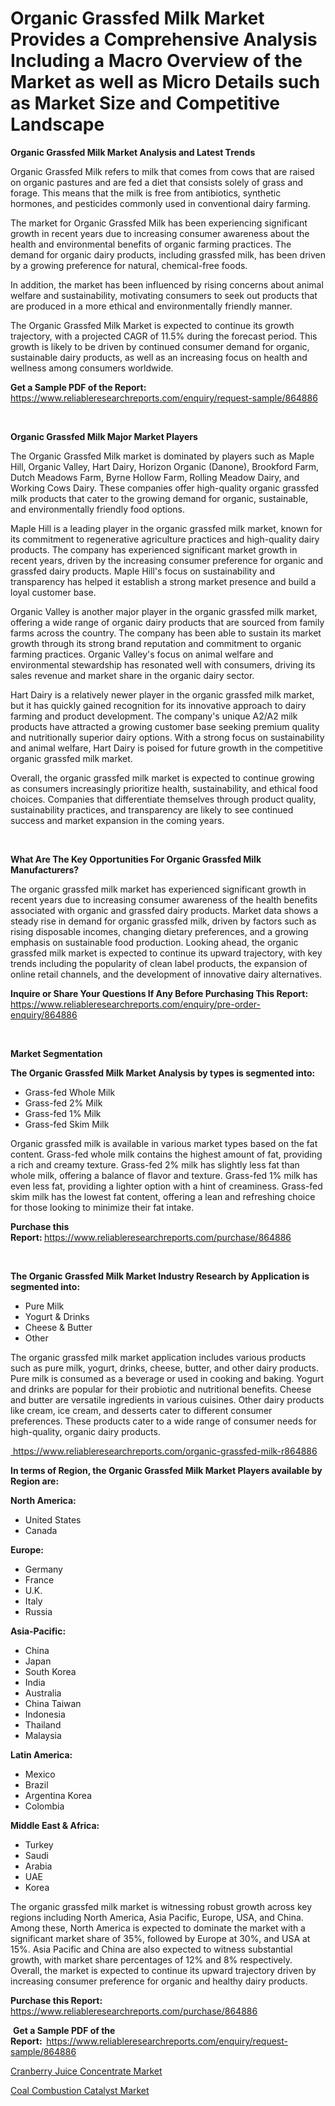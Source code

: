 <p><h1>Organic Grassfed Milk Market Provides a Comprehensive Analysis Including a Macro Overview of the Market as well as Micro Details such as Market Size and Competitive Landscape</h1></p><p><strong>Organic Grassfed Milk Market Analysis and Latest Trends</strong></p>
<p><p>Organic Grassfed Milk refers to milk that comes from cows that are raised on organic pastures and are fed a diet that consists solely of grass and forage. This means that the milk is free from antibiotics, synthetic hormones, and pesticides commonly used in conventional dairy farming.</p><p>The market for Organic Grassfed Milk has been experiencing significant growth in recent years due to increasing consumer awareness about the health and environmental benefits of organic farming practices. The demand for organic dairy products, including grassfed milk, has been driven by a growing preference for natural, chemical-free foods.</p><p>In addition, the market has been influenced by rising concerns about animal welfare and sustainability, motivating consumers to seek out products that are produced in a more ethical and environmentally friendly manner.</p><p>The Organic Grassfed Milk Market is expected to continue its growth trajectory, with a projected CAGR of 11.5% during the forecast period. This growth is likely to be driven by continued consumer demand for organic, sustainable dairy products, as well as an increasing focus on health and wellness among consumers worldwide.</p></p>
<p><strong>Get a Sample PDF of the Report:&nbsp;</strong> <a href="https://www.reliableresearchreports.com/enquiry/request-sample/864886">https://www.reliableresearchreports.com/enquiry/request-sample/864886</a></p>
<p>&nbsp;</p>
<p><strong>Organic Grassfed Milk Major Market Players</strong></p>
<p><p>The Organic Grassfed Milk market is dominated by players such as Maple Hill, Organic Valley, Hart Dairy, Horizon Organic (Danone), Brookford Farm, Dutch Meadows Farm, Byrne Hollow Farm, Rolling Meadow Dairy, and Working Cows Dairy. These companies offer high-quality organic grassfed milk products that cater to the growing demand for organic, sustainable, and environmentally friendly food options.</p><p>Maple Hill is a leading player in the organic grassfed milk market, known for its commitment to regenerative agriculture practices and high-quality dairy products. The company has experienced significant market growth in recent years, driven by the increasing consumer preference for organic and grassfed dairy products. Maple Hill's focus on sustainability and transparency has helped it establish a strong market presence and build a loyal customer base.</p><p>Organic Valley is another major player in the organic grassfed milk market, offering a wide range of organic dairy products that are sourced from family farms across the country. The company has been able to sustain its market growth through its strong brand reputation and commitment to organic farming practices. Organic Valley's focus on animal welfare and environmental stewardship has resonated well with consumers, driving its sales revenue and market share in the organic dairy sector.</p><p>Hart Dairy is a relatively newer player in the organic grassfed milk market, but it has quickly gained recognition for its innovative approach to dairy farming and product development. The company's unique A2/A2 milk products have attracted a growing customer base seeking premium quality and nutritionally superior dairy options. With a strong focus on sustainability and animal welfare, Hart Dairy is poised for future growth in the competitive organic grassfed milk market.</p><p>Overall, the organic grassfed milk market is expected to continue growing as consumers increasingly prioritize health, sustainability, and ethical food choices. Companies that differentiate themselves through product quality, sustainability practices, and transparency are likely to see continued success and market expansion in the coming years.</p></p>
<p>&nbsp;</p>
<p><strong>What Are The Key Opportunities For Organic Grassfed Milk Manufacturers?</strong></p>
<p><p>The organic grassfed milk market has experienced significant growth in recent years due to increasing consumer awareness of the health benefits associated with organic and grassfed dairy products. Market data shows a steady rise in demand for organic grassfed milk, driven by factors such as rising disposable incomes, changing dietary preferences, and a growing emphasis on sustainable food production. Looking ahead, the organic grassfed milk market is expected to continue its upward trajectory, with key trends including the popularity of clean label products, the expansion of online retail channels, and the development of innovative dairy alternatives.</p></p>
<p><strong>Inquire or Share Your Questions If Any Before Purchasing This Report:</strong> <a href="https://www.reliableresearchreports.com/enquiry/pre-order-enquiry/864886">https://www.reliableresearchreports.com/enquiry/pre-order-enquiry/864886</a></p>
<p>&nbsp;</p>
<p><strong>Market Segmentation</strong></p>
<p><strong>The Organic Grassfed Milk Market Analysis by types is segmented into:</strong></p>
<p><ul><li>Grass-fed Whole Milk</li><li>Grass-fed 2% Milk</li><li>Grass-fed 1% Milk</li><li>Grass-fed Skim Milk</li></ul></p>
<p><p>Organic grassfed milk is available in various market types based on the fat content. Grass-fed whole milk contains the highest amount of fat, providing a rich and creamy texture. Grass-fed 2% milk has slightly less fat than whole milk, offering a balance of flavor and texture. Grass-fed 1% milk has even less fat, providing a lighter option with a hint of creaminess. Grass-fed skim milk has the lowest fat content, offering a lean and refreshing choice for those looking to minimize their fat intake.</p></p>
<p><strong>Purchase this Report:&nbsp;</strong><a href="https://www.reliableresearchreports.com/purchase/864886">https://www.reliableresearchreports.com/purchase/864886</a></p>
<p>&nbsp;</p>
<p><strong>The Organic Grassfed Milk Market Industry Research by Application is segmented into:</strong></p>
<p><ul><li>Pure Milk</li><li>Yogurt & Drinks</li><li>Cheese & Butter</li><li>Other</li></ul></p>
<p><p>The organic grassfed milk market application includes various products such as pure milk, yogurt, drinks, cheese, butter, and other dairy products. Pure milk is consumed as a beverage or used in cooking and baking. Yogurt and drinks are popular for their probiotic and nutritional benefits. Cheese and butter are versatile ingredients in various cuisines. Other dairy products like cream, ice cream, and desserts cater to different consumer preferences. These products cater to a wide range of consumer needs for high-quality, organic dairy products.</p></p>
<p><a href="https://www.reliableresearchreports.com/organic-grassfed-milk-r864886">&nbsp;https://www.reliableresearchreports.com/organic-grassfed-milk-r864886</a></p>
<p><strong>In terms of Region, the Organic Grassfed Milk Market Players available by Region are:</strong></p>
<p>
    <p> <strong> North America: </strong>
        <ul>
            <li>United States</li>
            <li>Canada</li>
        </ul>
        </p> 
    <p> <strong> Europe: </strong>
        <ul>
            <li>Germany</li>
            <li>France</li>
            <li>U.K.</li>
            <li>Italy</li>
            <li>Russia</li>
        </ul>
        </p> 
    <p> <strong> Asia-Pacific: </strong>
        <ul>
            <li>China</li>
            <li>Japan</li>
            <li>South Korea</li>
            <li>India</li>
            <li>Australia</li>
            <li>China Taiwan</li>
            <li>Indonesia</li>
            <li>Thailand</li>
            <li>Malaysia</li>
        </ul>
        </p> 
    <p> <strong> Latin America: </strong>
        <ul>
            <li>Mexico</li>
            <li>Brazil</li>
            <li>Argentina Korea</li>
            <li>Colombia</li>
        </ul>
        </p> 
    <p> <strong> Middle East & Africa: </strong>
        <ul>
            <li>Turkey</li>
            <li>Saudi</li>
            <li>Arabia</li>
            <li>UAE</li>
            <li>Korea</li>
        </ul>
    </p>
    </p>
<p><p>The organic grassfed milk market is witnessing robust growth across key regions including North America, Asia Pacific, Europe, USA, and China. Among these, North America is expected to dominate the market with a significant market share of 35%, followed by Europe at 30%, and USA at 15%. Asia Pacific and China are also expected to witness substantial growth, with market share percentages of 12% and 8% respectively. Overall, the market is expected to continue its upward trajectory driven by increasing consumer preference for organic and healthy dairy products.</p></p>
<p><strong>Purchase this Report: </strong><a href="https://www.reliableresearchreports.com/purchase/864886">https://www.reliableresearchreports.com/purchase/864886</a></p>
<p>&nbsp;<strong>Get a Sample PDF of the Report:&nbsp;&nbsp;</strong><a href="https://www.reliableresearchreports.com/enquiry/request-sample/864886">https://www.reliableresearchreports.com/enquiry/request-sample/864886</a></p>
<p><strong></strong></p>
<p><p><a href="https://github.com/sofayahoo2023/Market-Research-Report-List-4/blob/main/cranberry-juice-concentrate-market.md">Cranberry Juice Concentrate Market</a></p><p><a href="https://three-jumbo-f6d.notion.site/Coal-Combustion-Catalyst-Market-Provides-a-Comprehensive-Analysis-Including-a-Macro-Overview-of-the--d52c2c6c17c142f490891b8a0ae46742">Coal Combustion Catalyst Market</a></p></p>